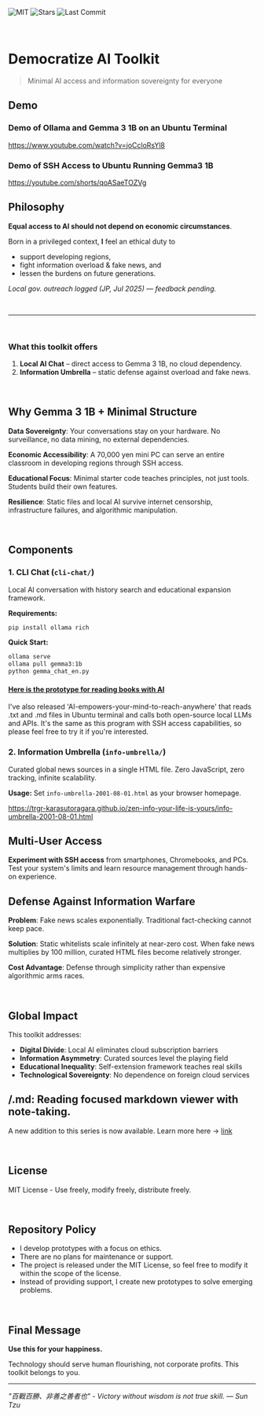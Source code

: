 ![MIT](https://img.shields.io/github/license/trgr-karasutoragara/zen-info-your-life-is-yours)
![Stars](https://img.shields.io/github/stars/trgr-karasutoragara/zen-info-your-life-is-yours?style=social)
![Last Commit](https://img.shields.io/github/last-commit/trgr-karasutoragara/zen-info-your-life-is-yours)

<br>

# Democratize AI Toolkit

> Minimal AI access and information sovereignty for everyone

## Demo
### Demo of Ollama and Gemma 3 1B on an Ubuntu Terminal
https://www.youtube.com/watch?v=joCcloRsYl8

### Demo of SSH Access to Ubuntu Running Gemma3 1B
https://youtube.com/shorts/qoASaeTOZVg

## Philosophy
**Equal access to AI should not depend on economic circumstances**.

Born in a privileged context, **I** feel an ethical duty to  
- support developing regions,  
- fight information overload & fake news, and  
- lessen the burdens on future generations.

*Local gov. outreach logged (JP, Jul 2025) — feedback pending.*

<br>

---

<br>

### What this toolkit offers
1. **Local AI Chat** – direct access to Gemma 3 1B, no cloud dependency.  
2. **Information Umbrella** – static defense against overload and fake news.

<br>

## Why Gemma 3 1B + Minimal Structure

**Data Sovereignty**: Your conversations stay on your hardware. No surveillance, no data mining, no external dependencies.

**Economic Accessibility**: A 70,000 yen mini PC can serve an entire classroom in developing regions through SSH access.

**Educational Focus**: Minimal starter code teaches principles, not just tools. Students build their own features.

**Resilience**: Static files and local AI survive internet censorship, infrastructure failures, and algorithmic manipulation.

<br>

## Components

### 1. CLI Chat (`cli-chat/`)
Local AI conversation with history search and educational expansion framework.

**Requirements:**
```bash
pip install ollama rich
```

**Quick Start:**
```bash
ollama serve
ollama pull gemma3:1b
python gemma_chat_en.py
```

#### [Here is the prototype for reading books with AI](https://github.com/trgr-karasutoragara/AI-empowers-your-mind-to-reach-anywhere/tree/main/txt-md-is-all-you-need/)

I've also released 'AI-empowers-your-mind-to-reach-anywhere' that reads .txt and .md files in Ubuntu terminal and calls both open-source local LLMs and APIs. It's the same as this program with SSH access capabilities, so please feel free to try it if you're interested.


### 2. Information Umbrella (`info-umbrella/`)
Curated global news sources in a single HTML file. Zero JavaScript, zero tracking, infinite scalability.

**Usage:** Set `info-umbrella-2001-08-01.html` as your browser homepage.

https://trgr-karasutoragara.github.io/zen-info-your-life-is-yours/info-umbrella-2001-08-01.html

## Multi-User Access

**Experiment with SSH access** from smartphones, Chromebooks, and PCs. Test your system's limits and learn resource management through hands-on experience.

## Defense Against Information Warfare

**Problem**: Fake news scales exponentially. Traditional fact-checking cannot keep pace.

**Solution**: Static whitelists scale infinitely at near-zero cost. When fake news multiplies by 100 million, curated HTML files become relatively stronger.

**Cost Advantage**: Defense through simplicity rather than expensive algorithmic arms races.

<br>

## Global Impact

This toolkit addresses:
- **Digital Divide**: Local AI eliminates cloud subscription barriers
- **Information Asymmetry**: Curated sources level the playing field
- **Educational Inequality**: Self-extension framework teaches real skills
- **Technological Sovereignty**: No dependence on foreign cloud services

## /.md: Reading focused markdown viewer with note-taking.
A new addition to this series is now available. Learn more here → [link](https://github.com/trgr-karasutoragara/zen-info-your-life-is-yours/tree/main/md)

<br>

## License

MIT License - Use freely, modify freely, distribute freely.

<br>

## Repository Policy

- I develop prototypes with a focus on ethics.
- There are no plans for maintenance or support.
- The project is released under the MIT License, so feel free to modify it within the scope of the license.
- Instead of providing support, I create new prototypes to solve emerging problems.

<br>

## Final Message

**Use this for your happiness.**

Technology should serve human flourishing, not corporate profits. This toolkit belongs to you.

---

*"百戰百勝、非善之善者也" - Victory without wisdom is not true skill. — Sun Tzu*
